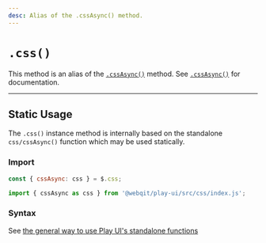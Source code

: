 ```yaml
---
desc: Alias of the .cssAsync() method.
---
```

# `.css()`

This method is an alias of the [`.cssAsync()`](../cssasync) method. See [`.cssAsync()`](../cssasync) for documentation.

------

## Static Usage

The `.css()` instance method is internally based on the standalone `css/cssAsync()` function which may be used statically.

### Import

```js
const { cssAsync: css } = $.css;
```
```js
import { cssAsync as css } from '@webqit/play-ui/src/css/index.js';
```

### Syntax

See [the general way to use Play UI's standalone functions](../../../quickstart#use-as-descrete-utilities)